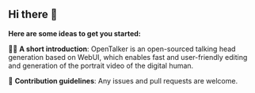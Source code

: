 ## Hi there 👋



**Here are some ideas to get you started:**

🙋‍♀️ **A short introduction**: OpenTalker is an open-sourced talking head generation based on WebUI, which enables fast and user-friendly editing and generation of the portrait video of the digital human. 

🌈 **Contribution guidelines**: Any issues and pull requests are welcome.


